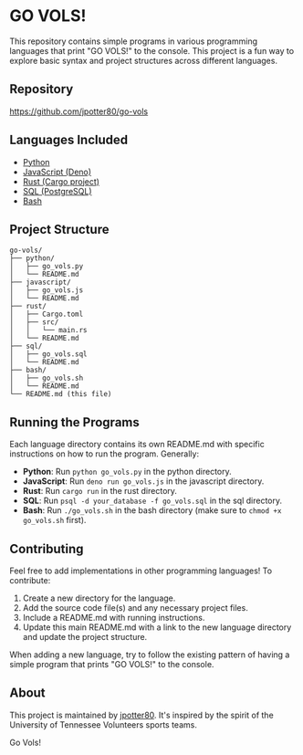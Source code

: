 # GO VOLS!

This repository contains simple programs in various programming languages that print "GO VOLS!" to the console. This project is a fun way to explore basic syntax and project structures across different languages.

## Repository

https://github.com/jpotter80/go-vols

## Languages Included

- [Python](./python)
- [JavaScript (Deno)](./javascript)
- [Rust (Cargo project)](./rust)
- [SQL (PostgreSQL)](./sql)
- [Bash](./bash)

## Project Structure

```
go-vols/
├── python/
│   ├── go_vols.py
│   └── README.md
├── javascript/
│   ├── go_vols.js
│   └── README.md
├── rust/
│   ├── Cargo.toml
│   ├── src/
│   │   └── main.rs
│   └── README.md
├── sql/
│   ├── go_vols.sql
│   └── README.md
├── bash/
│   ├── go_vols.sh
│   └── README.md
└── README.md (this file)
```

## Running the Programs

Each language directory contains its own README.md with specific instructions on how to run the program. Generally:

- **Python**: Run `python go_vols.py` in the python directory.
- **JavaScript**: Run `deno run go_vols.js` in the javascript directory.
- **Rust**: Run `cargo run` in the rust directory.
- **SQL**: Run `psql -d your_database -f go_vols.sql` in the sql directory.
- **Bash**: Run `./go_vols.sh` in the bash directory (make sure to `chmod +x go_vols.sh` first).

## Contributing

Feel free to add implementations in other programming languages! To contribute:

1. Create a new directory for the language.
2. Add the source code file(s) and any necessary project files.
3. Include a README.md with running instructions.
4. Update this main README.md with a link to the new language directory and update the project structure.

When adding a new language, try to follow the existing pattern of having a simple program that prints "GO VOLS!" to the console.

## About

This project is maintained by [jpotter80](https://github.com/jpotter80). It's inspired by the spirit of the University of Tennessee Volunteers sports teams.

Go Vols!
